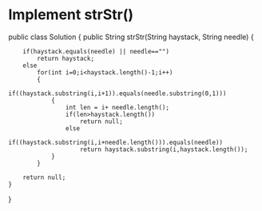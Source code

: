 Implement strStr()
=====


public class Solution {
    public String strStr(String haystack, String needle) {
        
        if(haystack.equals(needle) || needle=="")
            return haystack;
        else
            for(int i=0;i<haystack.length()-1;i++)
            {
                if((haystack.substring(i,i+1)).equals(needle.substring(0,1)))
                {
                    int len = i+ needle.length();
                    if(len>haystack.length())
                        return null;
                    else
                    if((haystack.substring(i,i+needle.length())).equals(needle))
                        return haystack.substring(i,haystack.length());
                }
            }
        
        return null;
    }
}
